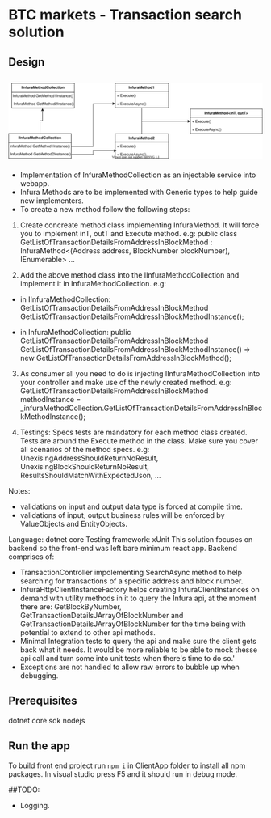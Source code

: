 # BTC markets - Transaction search solution

## Design
![Class Diagram](infuraCD.svg)
--------------------
- Implementation of InfuraMethodCollection as an injectable service into webapp.
- Infura Methods are to be implemented with Generic types to help guide new implementers.
- To create a new method follow the following steps:

1. Create concreate method class implementing InfuraMethod. It will force you to implement inT, outT and Execute method.
e.g:
    public class GetListOfTransactionDetailsFromAddressInBlockMethod : InfuraMethod<(Address address, BlockNumber blockNumber), IEnumerable<TransactionDetails>>
    ...

2. Add the above method class into the IInfuraMethodCollection and implement it in InfuraMethodCollection.
e.g:
- in IInfuraMethodCollection:
        GetListOfTransactionDetailsFromAddressInBlockMethod GetListOfTransactionDetailsFromAddressInBlockMethodInstance();

- in InfuraMethodCollection:
        public GetListOfTransactionDetailsFromAddressInBlockMethod GetListOfTransactionDetailsFromAddressInBlockMethodInstance() => new GetListOfTransactionDetailsFromAddressInBlockMethod();

3. As consumer all you need to do is injecting IInfuraMethodCollection into your controller and make use of the newly created method.
e.g:
            GetListOfTransactionDetailsFromAddressInBlockMethod methodInstance = _infuraMethodCollection.GetListOfTransactionDetailsFromAddressInBlockMethodInstance();

4. Testings: Specs tests are mandatory for each method class created. Tests are around the Execute method in the class. Make sure you cover all scenarios of the method specs.
e.g: UnexisingAddressShouldReturnNoResult, UnexisingBlockShouldReturnNoResult, ResultsShouldMatchWithExpectedJson, ...

Notes:
- validations on input and output data type is forced at compile time.
- validations of input, output business rules will be enforced by ValueObjects and EntityObjects.



Language: dotnet core
Testing framework: xUnit
This solution focuses on backend so the front-end was left bare minimum react app.
Backend comprises of:
- TransactionController impolementing SearchAsync method to help searching for transactions of a specific address and block number.
- InfuraHttpClientInstanceFactory helps creating InfuraClientInstances on demand with utility methods in it to query the Infura api, at the moment there are: GetBlockByNumber, GetTransactionDetailsJArrayOfBlockNumber and GetTransactionDetailsJArrayOfBlockNumber for the time being with potential to extend to other api methods.
- Minimal Integration tests to query the api and make sure the client gets back what it needs. It would be more reliable to be able  to mock thesse api call and turn some into unit tests when there's time to do so.'
- Exceptions are not handled to allow raw errors to bubble up when debugging.

## Prerequisites 
dotnet core sdk
nodejs

## Run the app
To build front end project run `npm i` in ClientApp folder to install all npm packages.
In visual studio press F5 and it should run in debug mode.

##TODO:
- Logging.